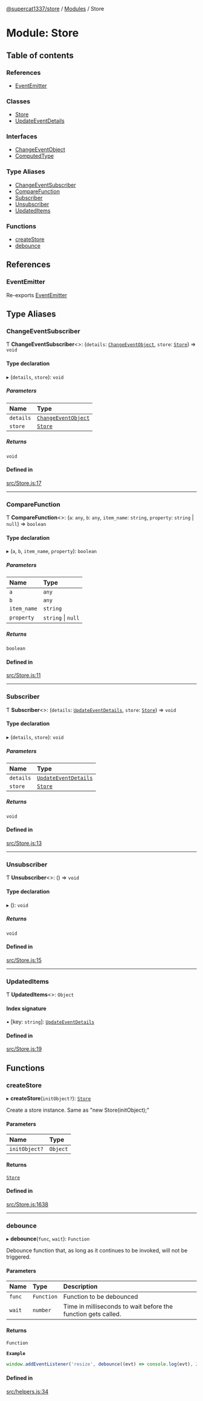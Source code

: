 [@supercat1337/store](../README.md) / [Modules](../modules.md) / Store

# Module: Store

## Table of contents

### References

- [EventEmitter](Store.md#eventemitter)

### Classes

- [Store](../classes/Store.Store.md)
- [UpdateEventDetails](../classes/Store.UpdateEventDetails.md)

### Interfaces

- [ChangeEventObject](../interfaces/Store.ChangeEventObject.md)
- [ComputedType](../interfaces/Store.ComputedType.md)

### Type Aliases

- [ChangeEventSubscriber](Store.md#changeeventsubscriber)
- [CompareFunction](Store.md#comparefunction)
- [Subscriber](Store.md#subscriber)
- [Unsubscriber](Store.md#unsubscriber)
- [UpdatedItems](Store.md#updateditems)

### Functions

- [createStore](Store.md#createstore)
- [debounce](Store.md#debounce)

## References

### EventEmitter

Re-exports [EventEmitter](../classes/EventEmitter.EventEmitter.md)

## Type Aliases

### ChangeEventSubscriber

Ƭ **ChangeEventSubscriber**\<\>: (`details`: [`ChangeEventObject`](../interfaces/Store.ChangeEventObject.md), `store`: [`Store`](../classes/Store.Store.md)) => `void`

#### Type declaration

▸ (`details`, `store`): `void`

##### Parameters

| Name | Type |
| :------ | :------ |
| `details` | [`ChangeEventObject`](../interfaces/Store.ChangeEventObject.md) |
| `store` | [`Store`](../classes/Store.Store.md) |

##### Returns

`void`

#### Defined in

[src/Store.js:17](https://github.com/supercat911/store/blob/9b9a25e7671821d8a1b643c0795834191eef81e1/src/Store.js#L17)

___

### CompareFunction

Ƭ **CompareFunction**\<\>: (`a`: `any`, `b`: `any`, `item_name`: `string`, `property`: `string` \| ``null``) => `boolean`

#### Type declaration

▸ (`a`, `b`, `item_name`, `property`): `boolean`

##### Parameters

| Name | Type |
| :------ | :------ |
| `a` | `any` |
| `b` | `any` |
| `item_name` | `string` |
| `property` | `string` \| ``null`` |

##### Returns

`boolean`

#### Defined in

[src/Store.js:11](https://github.com/supercat911/store/blob/9b9a25e7671821d8a1b643c0795834191eef81e1/src/Store.js#L11)

___

### Subscriber

Ƭ **Subscriber**\<\>: (`details`: [`UpdateEventDetails`](../classes/Store.UpdateEventDetails.md), `store`: [`Store`](../classes/Store.Store.md)) => `void`

#### Type declaration

▸ (`details`, `store`): `void`

##### Parameters

| Name | Type |
| :------ | :------ |
| `details` | [`UpdateEventDetails`](../classes/Store.UpdateEventDetails.md) |
| `store` | [`Store`](../classes/Store.Store.md) |

##### Returns

`void`

#### Defined in

[src/Store.js:13](https://github.com/supercat911/store/blob/9b9a25e7671821d8a1b643c0795834191eef81e1/src/Store.js#L13)

___

### Unsubscriber

Ƭ **Unsubscriber**\<\>: () => `void`

#### Type declaration

▸ (): `void`

##### Returns

`void`

#### Defined in

[src/Store.js:15](https://github.com/supercat911/store/blob/9b9a25e7671821d8a1b643c0795834191eef81e1/src/Store.js#L15)

___

### UpdatedItems

Ƭ **UpdatedItems**\<\>: `Object`

#### Index signature

▪ [key: `string`]: [`UpdateEventDetails`](../classes/Store.UpdateEventDetails.md)

#### Defined in

[src/Store.js:19](https://github.com/supercat911/store/blob/9b9a25e7671821d8a1b643c0795834191eef81e1/src/Store.js#L19)

## Functions

### createStore

▸ **createStore**(`initObject?`): [`Store`](../classes/Store.Store.md)

Create a store instance. Same as "new Store(initObject);"

#### Parameters

| Name | Type |
| :------ | :------ |
| `initObject?` | `Object` |

#### Returns

[`Store`](../classes/Store.Store.md)

#### Defined in

[src/Store.js:1638](https://github.com/supercat911/store/blob/9b9a25e7671821d8a1b643c0795834191eef81e1/src/Store.js#L1638)

___

### debounce

▸ **debounce**(`func`, `wait`): `Function`

Debounce function that, as long as it continues to be invoked, will not be triggered.

#### Parameters

| Name | Type | Description |
| :------ | :------ | :------ |
| `func` | `Function` | Function to be debounced |
| `wait` | `number` | Time in milliseconds to wait before the function gets called. |

#### Returns

`Function`

**`Example`**

```ts
window.addEventListener('resize', debounce((evt) => console.log(evt), 250));
```

#### Defined in

[src/helpers.js:34](https://github.com/supercat911/store/blob/9b9a25e7671821d8a1b643c0795834191eef81e1/src/helpers.js#L34)
